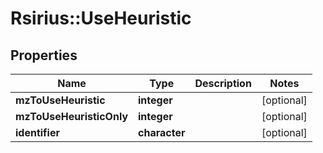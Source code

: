 # Rsirius::UseHeuristic



## Properties
Name | Type | Description | Notes
------------ | ------------- | ------------- | -------------
**mzToUseHeuristic** | **integer** |  | [optional] 
**mzToUseHeuristicOnly** | **integer** |  | [optional] 
**identifier** | **character** |  | [optional] 


